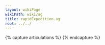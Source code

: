 ```yaml
---
layout: wikiPage
wikiPath: wiki/ag
title: rapidExpedition.ag
root: ../../
---
```


<!--This page is subject to our wiki transclusion guidelines and should only be edited under consideration of such.-->

{% capture articulations %}
{% endcapture %}
